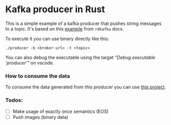 # Kafka producer in Rust

This is a simple example of a kafka producer that pushes string messages
to a topic. It's based on this [example](https://github.com/fede1024/rust-rdkafka/blob/master/examples/simple_producer.rs)
from `rdkafka` docs.

To execute it you can use binary directly like this:

```
./producer -b <broker-url> -t <topic>
```

You can also debug the executable using the target *"Debug executable 'producer'"*
on vscode.

### How to consume the data

To consume the data generated from this producer you can
use [this project](https://github.com/DanielKneipp/rust-kafka-consumer).

### Todos:

- [ ] Make usage of exactly once semantics (EOS)
- [ ] Push images (binary data)
